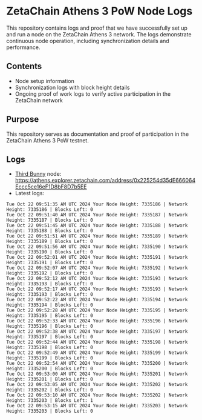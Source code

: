 # ZetaChain Athens 3 PoW Node Logs
This repository contains logs and proof that we have successfully set up and run a node on the ZetaChain Athens 3 network. The logs demonstrate continuous node operation, including synchronization details and performance.

## Contents
- Node setup information
- Synchronization logs with block height details
- Ongoing proof of work logs to verify active participation in the ZetaChain network

## Purpose
This repository serves as documentation and proof of participation in the ZetaChain Athens 3 PoW testnet.

## Logs

- [Third Bunny](https://thirdbunny.xyz/) node: https://athens.explorer.zetachain.com/address/0x225254d35dE666064Eccc5ce16eF1D8bF8D7b5EE
- Latest logs:
```
Tue Oct 22 09:51:35 AM UTC 2024 Your Node Height: 7335186 | Network Height: 7335186 | Blocks Left: 0
Tue Oct 22 09:51:40 AM UTC 2024 Your Node Height: 7335187 | Network Height: 7335187 | Blocks Left: 0
Tue Oct 22 09:51:45 AM UTC 2024 Your Node Height: 7335188 | Network Height: 7335188 | Blocks Left: 0
Tue Oct 22 09:51:51 AM UTC 2024 Your Node Height: 7335189 | Network Height: 7335189 | Blocks Left: 0
Tue Oct 22 09:51:56 AM UTC 2024 Your Node Height: 7335190 | Network Height: 7335190 | Blocks Left: 0
Tue Oct 22 09:52:01 AM UTC 2024 Your Node Height: 7335191 | Network Height: 7335191 | Blocks Left: 0
Tue Oct 22 09:52:07 AM UTC 2024 Your Node Height: 7335192 | Network Height: 7335192 | Blocks Left: 0
Tue Oct 22 09:52:12 AM UTC 2024 Your Node Height: 7335193 | Network Height: 7335193 | Blocks Left: 0
Tue Oct 22 09:52:17 AM UTC 2024 Your Node Height: 7335193 | Network Height: 7335193 | Blocks Left: 0
Tue Oct 22 09:52:22 AM UTC 2024 Your Node Height: 7335194 | Network Height: 7335194 | Blocks Left: 0
Tue Oct 22 09:52:28 AM UTC 2024 Your Node Height: 7335195 | Network Height: 7335195 | Blocks Left: 0
Tue Oct 22 09:52:33 AM UTC 2024 Your Node Height: 7335196 | Network Height: 7335196 | Blocks Left: 0
Tue Oct 22 09:52:38 AM UTC 2024 Your Node Height: 7335197 | Network Height: 7335197 | Blocks Left: 0
Tue Oct 22 09:52:44 AM UTC 2024 Your Node Height: 7335198 | Network Height: 7335198 | Blocks Left: 0
Tue Oct 22 09:52:49 AM UTC 2024 Your Node Height: 7335199 | Network Height: 7335199 | Blocks Left: 0
Tue Oct 22 09:52:54 AM UTC 2024 Your Node Height: 7335200 | Network Height: 7335200 | Blocks Left: 0
Tue Oct 22 09:53:00 AM UTC 2024 Your Node Height: 7335201 | Network Height: 7335201 | Blocks Left: 0
Tue Oct 22 09:53:05 AM UTC 2024 Your Node Height: 7335202 | Network Height: 7335202 | Blocks Left: 0
Tue Oct 22 09:53:10 AM UTC 2024 Your Node Height: 7335202 | Network Height: 7335203 | Blocks Left: 1
Tue Oct 22 09:53:15 AM UTC 2024 Your Node Height: 7335203 | Network Height: 7335203 | Blocks Left: 0
```
